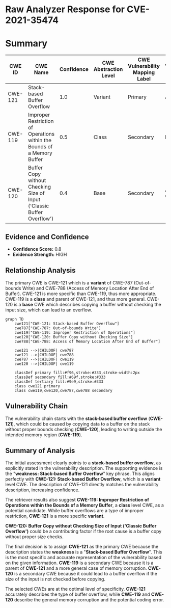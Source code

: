 # Raw Analyzer Response for CVE-2021-35474

# Summary
| CWE ID | CWE Name | Confidence | CWE Abstraction Level | CWE Vulnerability Mapping Label | CWE-Vulnerability Mapping Notes |
|---|---|---|---|---|---|
| CWE-121 | Stack-based Buffer Overflow | 1.0 | Variant | Primary | Allowed |
| CWE-119 | Improper Restriction of Operations within the Bounds of a Memory Buffer | 0.5 | Class | Secondary | Discouraged |
| CWE-120 | Buffer Copy without Checking Size of Input ('Classic Buffer Overflow') | 0.4 | Base | Secondary | Allowed-with-Review |

## Evidence and Confidence

*   **Confidence Score:** 0.8
*   **Evidence Strength:** HIGH

## Relationship Analysis
The primary CWE is CWE-121 which is a **variant** of CWE-787 (Out-of-bounds Write) and CWE-788 (Access of Memory Location After End of Buffer). CWE-121 is more specific than CWE-119, thus more appropriate. CWE-119 is a **class** and parent of CWE-121, and thus more general. CWE-120 is a **base** CWE which describes copying a buffer without checking the input size, which can lead to an overflow.

```mermaid
graph TD
    cwe121["CWE-121: Stack-based Buffer Overflow"]
    cwe787["CWE-787: Out-of-bounds Write"]
    cwe119["CWE-119: Improper Restriction of Operations"]
    cwe120["CWE-120: Buffer Copy without Checking Size"]
    cwe788["CWE-788: Access of Memory Location After End of Buffer"]

    cwe121 -->|CHILDOF| cwe787
    cwe121 -->|CHILDOF| cwe788
    cwe787 -->|CHILDOF| cwe119
    cwe120 -->|CHILDOF| cwe119

    classDef primary fill:#f96,stroke:#333,stroke-width:2px
    classDef secondary fill:#69f,stroke:#333
    classDef tertiary fill:#9e9,stroke:#333
    class cwe121 primary
    class cwe119,cwe120,cwe787,cwe788 secondary
```

## Vulnerability Chain
The vulnerability chain starts with the **stack-based buffer overflow** (**CWE-121**), which could be caused by copying data to a buffer on the stack without proper bounds checking (**CWE-120**), leading to writing outside the intended memory region (**CWE-119**).

## Summary of Analysis
The initial assessment clearly points to a **stack-based buffer overflow**, as explicitly stated in the vulnerability description. The supporting evidence is the "**weakness: Stack-based Buffer Overflow**" key phrase. This aligns perfectly with **CWE-121: Stack-based Buffer Overflow**, which is a **variant** level CWE. The description of CWE-121 directly matches the vulnerability description, increasing confidence.

The retriever results also suggest **CWE-119: Improper Restriction of Operations within the Bounds of a Memory Buffer**, a **class** level CWE, as a potential candidate. While buffer overflows are a type of improper restriction, **CWE-121** is a more specific **variant**.

**CWE-120: Buffer Copy without Checking Size of Input ('Classic Buffer Overflow')** could be a contributing factor if the root cause is a buffer copy without proper size checks.

The final decision is to assign **CWE-121** as the primary CWE because the description states the **weakness** is a "**Stack-based Buffer Overflow**". This is the most specific and accurate representation of the vulnerability based on the given information.
**CWE-119** is a secondary CWE because it is a parent of **CWE-121** and a more general case of memory corruption.
**CWE-120** is a secondary CWE because it could lead to a buffer overflow if the size of the input is not checked before copying.

The selected CWEs are at the optimal level of specificity. **CWE-121** accurately describes the type of buffer overflow, while **CWE-119** and **CWE-120** describe the general memory corruption and the potential coding error.